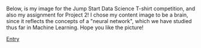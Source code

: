 Below, is my image for the Jump Start Data Science T-shirt competition, and also my assignment for Project 2! I chose my content image to be a brain, since it reflects the concepts of a "neural network", which we have studied thus far in Machine Learning. Hope you like the picture!

[Entry](https://user-images.githubusercontent.com/60228374/87837652-3b921100-c862-11ea-8409-dc267bc76a19.png)
